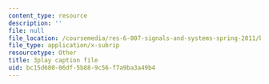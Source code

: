 ```yaml
---
content_type: resource
description: ''
file: null
file_location: /coursemedia/res-6-007-signals-and-systems-spring-2011/bc15d68006df5b889c56f7a9ba3a49b4_UIgA0czNj5g.vtt
file_type: application/x-subrip
resourcetype: Other
title: 3play caption file
uid: bc15d680-06df-5b88-9c56-f7a9ba3a49b4
---
```

